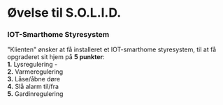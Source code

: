 # Øvelse til S.O.L.I.D.

### IOT-Smarthome Styresystem

"Klienten" ønsker at få installeret et IOT-smarthome styresystem, til at få opgraderet sit hjem på **5 punkter**: <br />
**1.** Lysregulering -  <br />
**2.** Varmeregulering <br />
**3.** Låse/åbne døre <br />
**4.** Slå alarm til/fra <br />
**5.** Gardinregulering <br />


